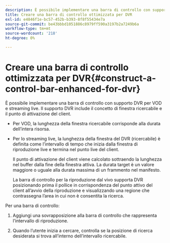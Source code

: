 ```yaml
---
description: È possibile implementare una barra di controllo con supporto DVR per VOD e streaming live. Il supporto DVR include il concetto di finestra ricercabile e il punto di attivazione del client.
title: Creare una barra di controllo ottimizzata per DVR
exl-id: e4846f1e-bc57-452b-b393-8f8f55434e7a
source-git-commit: be43bbbd1051886c8979ff590a3197b2a7249b6a
workflow-type: tm+mt
source-wordcount: '218'
ht-degree: 0%

---
```


# Creare una barra di controllo ottimizzata per DVR{#construct-a-control-bar-enhanced-for-dvr}

È possibile implementare una barra di controllo con supporto DVR per VOD e streaming live. Il supporto DVR include il concetto di finestra ricercabile e il punto di attivazione del client.

* Per VOD, la lunghezza della finestra ricercabile corrisponde alla durata dell’intera risorsa.
* Per lo streaming live, la lunghezza della finestra del DVR (ricercabile) è definita come l’intervallo di tempo che inizia dalla finestra di riproduzione live e termina nel punto live del client.

   Il punto di attivazione del client viene calcolato sottraendo la lunghezza nel buffer dalla fine della finestra attiva. La durata target è un valore maggiore o uguale alla durata massima di un frammento nel manifesto.

   La barra di controllo per la riproduzione dal vivo supporta DVR posizionando prima il pollice in corrispondenza del punto attivo del client all’avvio della riproduzione e visualizzando una regione che contrassegna l’area in cui non è consentita la ricerca.

Per una barra di controllo:

1. Aggiungi una sovrapposizione alla barra di controllo che rappresenta l’intervallo di riproduzione.

1. Quando l’utente inizia a cercare, controlla se la posizione di ricerca desiderata si trova all’interno dell’intervallo ricercabile.
